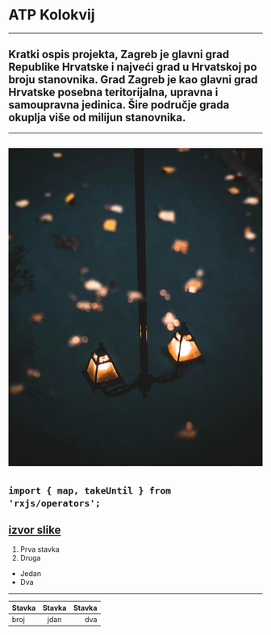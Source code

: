 # ATP Kolokvij
---
## Kratki ospis projekta, Zagreb je glavni grad Republike Hrvatske i najveći grad u Hrvatskoj po broju stanovnika. Grad Zagreb je kao glavni grad Hrvatske posebna teritorijalna, upravna i samoupravna jedinica. Šire područje grada okuplja više od milijun stanovnika. 
---
![slika](pexels-riste-spiroski-2147701595-30152030.jpg)
---
```import { map, takeUntil } from 'rxjs/operators'; ```
---
[izvor slike](https://www.pexels.com/photo/moody-autumn-street-lamps-reflecting-in-rain-30152030/)
---
1. Prva stavka
2. Druga
* Jedan
*  Dva
---
| Stavka   |      Stavka      |  Stavka |
|----------|:-------------:|------:|
| broj |  jdan | dva |
